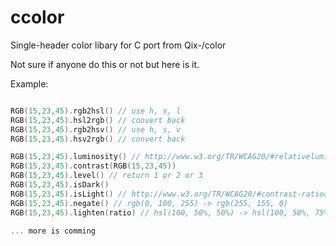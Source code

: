 # ccolor
Single-header color libary for C port from Qix-/color

Not sure if anyone do this or not but here is it.

Example: 
```c

RGB(15,23,45).rgb2hsl() // use h, s, l
RGB(15,23,45).hsl2rgb() // convert back
RGB(15,23,45).rgb2hsv() // use h, s, v
RGB(15,23,45).hsv2rgb() // convert back

RGB(15,23,45).luminosity() // http://www.w3.org/TR/WCAG20/#relativeluminancedef
RGB(15,23,45).contrast(RGB(15,23,45))
RGB(15,23,45).level() // return 1 or 2 or 3
RGB(15,23,45).isDark()
RGB(15,23,45).isLight() // http://www.w3.org/TR/WCAG20/#contrast-ratiodef
RGB(15,23,45).negate() // rgb(0, 100, 255) -> rgb(255, 155, 0)
RGB(15,23,45).lighten(ratio) // hsl(100, 50%, 50%) -> hsl(100, 50%, 75%)

... more is comming
```
